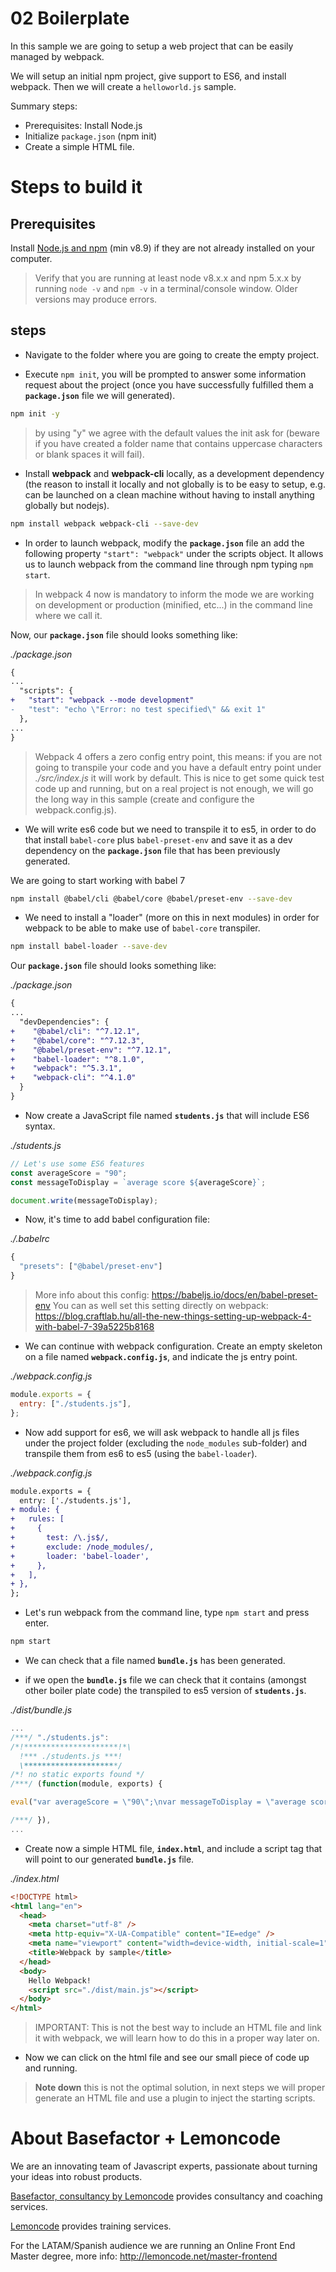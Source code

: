 # 02 Boilerplate

In this sample we are going to setup a web project that can be easily managed
by webpack.

We will setup an initial npm project, give support to ES6, and install webpack.
Then we will create a `helloworld.js` sample.

Summary steps:

- Prerequisites: Install Node.js
- Initialize `package.json` (npm init)
- Create a simple HTML file.

# Steps to build it

## Prerequisites

Install [Node.js and npm](https://nodejs.org/en/) (min v8.9) if they are not already installed on your computer.

> Verify that you are running at least node v8.x.x and npm 5.x.x by running `node -v` and `npm -v` in a terminal/console window. Older versions may produce errors.

## steps

- Navigate to the folder where you are going to create the empty project.

- Execute `npm init`, you will be prompted to answer some information request about the project (once you have successfully fulfilled them a **`package.json`** file we will generated).

```bash
npm init -y
```

> by using "y" we agree with the default values the init ask for (beware if you have
> created a folder name that contains uppercase characters or blank spaces it will fail).

- Install **webpack** and **webpack-cli** locally, as a development dependency (the reason to install it locally and not globally is to be easy to setup, e.g. can be launched on a clean machine without having to install anything globally but nodejs).

```bash
npm install webpack webpack-cli --save-dev
```

- In order to launch webpack, modify the **`package.json`** file an add the following property `"start": "webpack"` under the scripts object. It allows us to launch webpack from the command line through npm typing `npm start`.

> In webpack 4 now is mandatory to inform the mode we are working on development or production (minified, etc...) in the command line where we call it.

Now, our **`package.json`** file should looks something like:

_./package.json_

```diff
{
...
  "scripts": {
+   "start": "webpack --mode development"
-   "test": "echo \"Error: no test specified\" && exit 1"
  },
...
}
```

> Webpack 4 offers a zero config entry point, this means: if you are not going to transpile your code
> and you have a default entry point under _./src/index.js_ it will work by default. This is nice to get
> some quick test code up and running, but on a real project is not enough, we will go the long way
> in this sample (create and configure the webpack.config.js).

- We will write es6 code but we need to transpile it to es5, in order to do that install `babel-core` plus `babel-preset-env` and save it as a dev dependency on the **`package.json`** file that has been previously generated.

We are going to start working with babel 7

```bash
npm install @babel/cli @babel/core @babel/preset-env --save-dev
```

- We need to install a "loader" (more on this in next modules) in order for webpack to be able to make use of `babel-core` transpiler.

```bash
npm install babel-loader --save-dev
```

Our **`package.json`** file should looks something like:

_./package.json_

```diff
{
...
  "devDependencies": {
+    "@babel/cli": "^7.12.1",
+    "@babel/core": "^7.12.3",
+    "@babel/preset-env": "^7.12.1",
+    "babel-loader": "^8.1.0",
+    "webpack": "^5.3.1",
+    "webpack-cli": "^4.1.0"
  }
}
```

- Now create a JavaScript file named **`students.js`** that will include ES6 syntax.

_./students.js_

```javascript
// Let's use some ES6 features
const averageScore = "90";
const messageToDisplay = `average score ${averageScore}`;

document.write(messageToDisplay);
```

- Now, it's time to add babel configuration file:

_./.babelrc_

```javascript
{
  "presets": ["@babel/preset-env"]
}
```

> More info about this config: https://babeljs.io/docs/en/babel-preset-env
> You can as well set this setting directly on webpack: https://blog.craftlab.hu/all-the-new-things-setting-up-webpack-4-with-babel-7-39a5225b8168

- We can continue with webpack configuration. Create an empty skeleton on a file named **`webpack.config.js`**, and indicate the js entry point.

_./webpack.config.js_

```javascript
module.exports = {
  entry: ["./students.js"],
};
```

- Now add support for es6, we will ask webpack to handle all js files under the project folder (excluding the `node_modules` sub-folder) and transpile them from es6 to es5 (using the `babel-loader`).

_./webpack.config.js_

```diff
module.exports = {
  entry: ['./students.js'],
+ module: {
+   rules: [
+     {
+       test: /\.js$/,
+       exclude: /node_modules/,
+       loader: 'babel-loader',
+     },
+   ],
+ },
};
```

- Let's run webpack from the command line, type `npm start` and press enter.

```bash
npm start
```

- We can check that a file named **`bundle.js`** has been generated.

- if we open the **`bundle.js`** file we can check that it contains (amongst other boiler plate code) the transpiled to es5 version of **`students.js`**.

_./dist/bundle.js_

```javascript
...
/***/ "./students.js":
/*!*********************!*\
  !*** ./students.js ***!
  \*********************/
/*! no static exports found */
/***/ (function(module, exports) {

eval("var averageScore = \"90\";\nvar messageToDisplay = \"average score \".concat(averageScore);\ndocument.write(messageToDisplay);\n\n//# sourceURL=webpack:///./students.js?");

/***/ }),
...
```

- Create now a simple HTML file, **`index.html`**, and include a script tag that will point to our generated **`bundle.js`** file.

_./index.html_

```html
<!DOCTYPE html>
<html lang="en">
  <head>
    <meta charset="utf-8" />
    <meta http-equiv="X-UA-Compatible" content="IE=edge" />
    <meta name="viewport" content="width=device-width, initial-scale=1" />
    <title>Webpack by sample</title>
  </head>
  <body>
    Hello Webpack!
    <script src="./dist/main.js"></script>
  </body>
</html>
```

> IMPORTANT: This is not the best way to include an HTML file and link it with webpack,
> we will learn how to do this in a proper way later on.

- Now we can click on the html file and see our small piece of code up and running.

> **Note down** this is not the optimal solution, in next steps we will proper generate
> an HTML file and use a plugin to inject the starting scripts.

# About Basefactor + Lemoncode

We are an innovating team of Javascript experts, passionate about turning your ideas into robust products.

[Basefactor, consultancy by Lemoncode](http://www.basefactor.com) provides consultancy and coaching services.

[Lemoncode](http://lemoncode.net/services/en/#en-home) provides training services.

For the LATAM/Spanish audience we are running an Online Front End Master degree, more info: http://lemoncode.net/master-frontend
